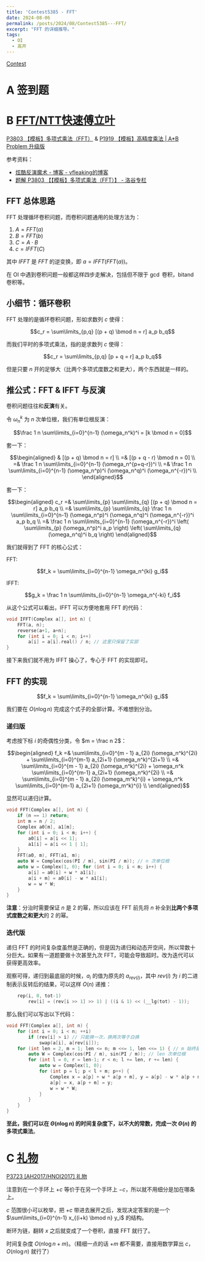 ```yaml
---
title: 'Contest5385 - FFT'
date: 2024-08-06
permalink: /posts/2024/08/Contest5385---FFT/
excerpt: "FFT 的详细推导。"
tags:
  - OI
  - 高开
---
```


[Contest](https://www.xmoj.tech/contest.php?cid=5385)

# A 签到题

# B [FFT/NTT快速傅立叶](https://www.xmoj.tech/problem.php?id=2120)

[P3803 【模板】多项式乘法（FFT）](https://www.luogu.com.cn/problem/P3803) & [P1919 【模板】高精度乘法 | A*B Problem 升级版](https://www.luogu.com.cn/problem/P1919)

参考资料：

- [炫酷反演魔术 - 博客 - vfleaking的博客](https://vfleaking.blog.uoj.ac/blog/87)
- [题解 P3803 【【模板】多项式乘法（FFT）】 - 洛谷专栏](https://www.luogu.com.cn/article/ru1mw5wr)

## FFT 总体思路

FFT 处理循环卷积问题，而卷积问题通用的处理方法为：

1. $A = FFT(a)$
2. $B = FFT(b)$
3. $C = A \cdot B$
4. $c = IFFT(C)$

其中 $IFFT$ 是 $FFT$ 的逆变换，即 $a = IFFT(FFT(a))$。

在 OI 中遇到卷积问题一般都这样四步走解决，包括但不限于 $\gcd$ 卷积，$\text{bitand}$ 卷积等。

## 小细节：循环卷积

FFT 处理的是循环卷积问题，形如求数列 $c$ 使得：

$$c_r = \sum\limits_{p,q} [(p + q) \bmod n = r] a_p b_q$$

而我们平时的多项式乘法，指的是求数列 $c$ 使得：

$$c_r = \sum\limits_{p,q} [p + q = r] a_p b_q$$

但是只要 $n$ 开的足够大（比两个多项式度数之和更大），两个东西就是一样的。

## 推公式：FFT & IFFT 与反演

卷积问题往往和**反演**有关。

令 $\omega_n^k$ 为 $n$ 次单位根，我们有单位根反演：

$$\frac 1 n \sum\limits_{i=0}^{n-1} (\omega_n^k)^i = [k \bmod n = 0]$$

套一下：

$$\begin{aligned}
    & [(p + q) \bmod n = r] \\
    =& [(p + q - r) \bmod n = 0] \\
    =& \frac 1 n \sum\limits_{i=0}^{n-1} (\omega_n^{p+q-r})^i \\
    =& \frac 1 n \sum\limits_{i=0}^{n-1} (\omega_n^p)^i (\omega_n^q)^i (\omega_n^{-r})^i \\
\end{aligned}$$

套一下：

$$\begin{aligned}
    c_r =& \sum\limits_{p} \sum\limits_{q} [(p + q) \bmod n = r] a_p b_q \\
    =& \sum\limits_{p} \sum\limits_{q} \frac 1 n \sum\limits_{i=0}^{n-1} (\omega_n^p)^i (\omega_n^q)^i (\omega_n^{-r})^i a_p b_q \\
    =& \frac 1 n \sum\limits_{i=0}^{n-1} (\omega_n^{-r})^i \left( \sum\limits_{p} (\omega_n^p)^i a_p \right) \left( \sum\limits_{q} (\omega_n^q)^i b_q \right)
\end{aligned}$$

我们就得到了 FFT 的核心公式：

FFT:

$$f_k = \sum\limits_{i=0}^{n-1} \omega_n^{ki} g_i$$

IFFT:

$$g_k = \frac 1 n \sum\limits_{i=0}^{n-1} \omega_n^{-ki} f_i$$

从这个公式可以看出，IFFT 可以方便地套用 FFT 的代码：

```cpp
void IFFT(Complex a[], int n) {
    FFT(a, n);
    reverse(a+1, a+n);
    for (int i = 0; i < n; i++)
        a[i] = a[i].real() / n; // 这里只保留了实部
}
```

接下来我们就不用为 IFFT 操心了，专心于 FFT 的实现即可。

## FFT 的实现

$$f_k = \sum\limits_{i=0}^{n-1} \omega_n^{ki} g_i$$

我们要在 $O(n \log n)$ 完成这个式子的全部计算。不难想到分治。

### 递归版

考虑按下标 $i$ 的奇偶性分类，令 $m = \frac n 2$：

$$\begin{aligned}
    f_k =& \sum\limits_{i=0}^{m - 1} a_{2i} (\omega_n^k)^{2i} + \sum\limits_{i=0}^{m-1} a_{2i+1} (\omega_n^k)^{2i+1} \\
    =& \sum\limits_{i=0}^{m - 1} a_{2i} (\omega_n^k)^{2i} + \omega_n^k \sum\limits_{i=0}^{m-1} a_{2i+1} (\omega_n^k)^{2i} \\
    =& \sum\limits_{i=0}^{m - 1} a_{2i} (\omega_m^k)^{i} + \omega_n^k \sum\limits_{i=0}^{m-1} a_{2i+1} (\omega_m^k)^{i} \\
\end{aligned}$$

显然可以递归计算。

```cpp
void FFT(Complex a[], int n) {
    if (n == 1) return;
    int m = n / 2;
    Complex a0[m], a1[m];
    for (int i = 0; i < m; i++) {
        a0[i] = a[i << 1];
        a1[i] = a[i << 1 | 1];
    }
    FFT(a0, m), FFT(a1, m);
    auto W = Complex(cos(PI / m), sin(PI / m)); // n 次单位根
    auto w = Complex(1, 0); for (int i = 0; i < m; i++) {
        a[i] = a0[i] + w * a1[i];
        a[i + m] = a0[i] - w * a1[i];
        w = w * W;
    }
}
```

**注意**：分治时需要保证 $n$ 是 $2$ 的幂，所以应该在 FFT 前先将 $n$ 补全到**比两个多项式度数之和更大**的 $2$ 的幂。

### 迭代版

递归 FFT 的时间复杂度虽然是正确的，但是因为递归和动态开空间，所以常数十分巨大。如果有一道题要做十次甚至九次 FFT，可能会导致超时。改为迭代可以获得更高效率。

观察可得，递归到最底层的时候，$a_i$ 的值为原先的 $a_{rev(i)}$，其中 $rev(i)$ 为 $i$ 的二进制表示反转后的结果，可以这样 $O(n)$ 递推：

```cpp
    rep(i, 0, tot-1)
        rev[i] = (rev[i >> 1] >> 1) | ((i & 1) << (__lg(tot) - 1));
```

那么我们可以写出以下代码：

```cpp
void FFT(Complex a[], int n) {
    for (int i = 0; i < n; ++i)
        if (rev[i] > i) // 只能换一次，换两次等于白换
            swap(a[i], a[rev[i]]);
    for (int len = 2, m = 1; len <= n; m <<= 1, len <<= 1) { // m 始终是 len 的一半
        auto W = Complex(cos(PI / m), sin(PI / m)); // len 次单位根
        for (int l = 0, r = len-1; r < n; l += len, r += len) {
            auto w = Complex(1, 0);
            for (int p = l; p < l + m; p++) {
                Complex x = a[p] + w * a[p + m], y = a[p] - w * a[p + m];
                a[p] = x, a[p + m] = y;
                w = w * W;
            }
        }
    }
}
```

**至此，我们可以在 $\Theta(n \log n)$ 的时间复杂度下，以不大的常数，完成一次 $\Theta(n)$ 的多项式乘法**。

# C [礼物](https://www.xmoj.tech/problem.php?id=2121)

[P3723 [AH2017/HNOI2017] 礼物](https://www.luogu.com.cn/problem/P3723)

注意到在一个手环上 $+c$ 等价于在另一个手环上 $-c$，所以就不用细分是加在哪条上。

$c$ 范围很小可以枚举，把 $+c$ 带进去展开之后，发现决定答案的是一个 $\sum\limits_{i=0}^{n-1} x_{(i+k) \bmod n} y_i$ 的结构。

断环为链，翻转 $x$ 之后就变成了一个卷积，直接 FFT 就行了。

时间复杂度 $O(n \log n + m)$。（精细一点的话 $+m$ 都不需要，直接用数学算出 $c$，$O(n \log n)$ 就行了）